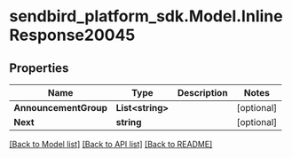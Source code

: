 
# sendbird_platform_sdk.Model.InlineResponse20045

## Properties

Name | Type | Description | Notes
------------ | ------------- | ------------- | -------------
**AnnouncementGroup** | **List&lt;string&gt;** |  | [optional] 
**Next** | **string** |  | [optional] 

[[Back to Model list]](../README.md#documentation-for-models)
[[Back to API list]](../README.md#documentation-for-api-endpoints)
[[Back to README]](../README.md)

